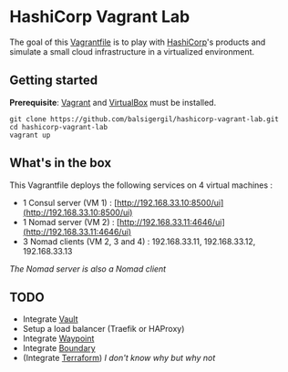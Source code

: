# HashiCorp Vagrant Lab

The goal of this [Vagrantfile](https://github.com/balsigergil/hashicorp-vagrant-lab/blob/master/Vagrantfile) is to play with [HashiCorp](https://www.hashicorp.com/)'s products and simulate a small cloud infrastructure in a virtualized environment.

## Getting started

**Prerequisite**: [Vagrant](https://www.vagrantup.com/) and [VirtualBox](https://www.virtualbox.org/) must be installed.

```shell
git clone https://github.com/balsigergil/hashicorp-vagrant-lab.git
cd hashicorp-vagrant-lab
vagrant up
```

## What's in the box

This Vagrantfile deploys the following services on 4 virtual machines :

- 1 Consul server (VM 1) : [http://192.168.33.10:8500/ui](http://192.168.33.10:8500/ui)
- 1 Nomad server (VM 2) : [http://192.168.33.11:4646/ui](http://192.168.33.11:4646/ui)
- 3 Nomad clients (VM 2, 3 and 4) : 192.168.33.11, 192.168.33.12, 192.168.33.13

*The Nomad server is also a Nomad client*

## TODO
- Integrate [Vault](https://www.vaultproject.io/)
- Setup a load balancer (Traefik or HAProxy)
- Integrate [Waypoint](https://www.waypointproject.io/)
- Integrate [Boundary](https://www.boundaryproject.io/)
- (Integrate [Terraform](https://www.terraform.io/)) *I don't know why but why not*
